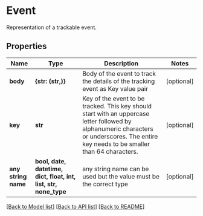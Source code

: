 # Event

Representation of a trackable event.

## Properties
Name | Type | Description | Notes
------------ | ------------- | ------------- | -------------
**body** | **{str: (str,)}** | Body of the event to track the details of the tracking event as Key value pair | [optional] 
**key** | **str** | Key of the event to be tracked. This key should start with an uppercase letter followed by alphanumeric characters or underscores. The entire key needs to be smaller than 64 characters. | [optional] 
**any string name** | **bool, date, datetime, dict, float, int, list, str, none_type** | any string name can be used but the value must be the correct type | [optional]

[[Back to Model list]](../README.md#documentation-for-models) [[Back to API list]](../README.md#documentation-for-api-endpoints) [[Back to README]](../README.md)


